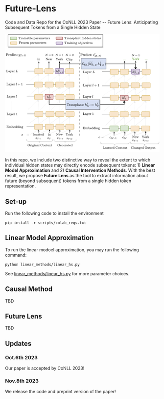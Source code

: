# Future-Lens
Code and Data Repo for the CoNLL 2023 Paper -- Future Lens: Anticipating Subsequent Tokens from a Single Hidden State

![alt text](img/main.png "Main Fig")

In this repo, we include two distinctive way to reveal the extent to which individual hidden states may directly encode subsequent tokens: 1) **Linear Model Approximation** and 2) **Causal Intervention Methods**. With the best result, we propose **Future Lens** as the tool to extract information about future (beyond subsequent) tokens from a single hidden token representation.

## Set-up
Run the following code to install the environment
```
pip install -r scripts/colab_reqs.txt
```
## Linear Model Approximation
To run the linear modoel approximation, you may run the following command:
```
python linear_methods/linear_hs.py
```
See [linear_methods/linear_hs.py](linear_methods/linear_hs.py) for more parameter choices.

## Causal Method
TBD

## Future Lens
TBD

## Updates

### Oct.6th 2023
Our paper is accepted by CoNLL 2023!

### Nov.8th 2023
We release the code and preprint version of the paper!

